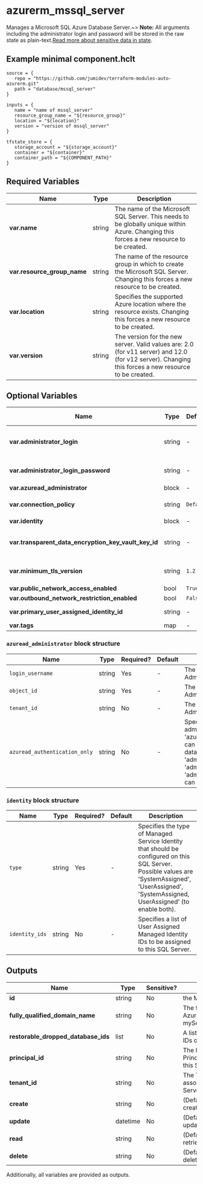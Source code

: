 # azurerm_mssql_server

Manages a Microsoft SQL Azure Database Server.~> **Note:** All arguments including the administrator login and password will be stored in the raw state as plain-text.[Read more about sensitive data in state](/docs/state/sensitive-data.html).

## Example minimal component.hclt

```hcl
source = {
   repo = "https://github.com/jumidev/terraform-modules-auto-azurerm.git" 
   path = "database/mssql_server" 
}

inputs = {
   name = "name of mssql_server" 
   resource_group_name = "${resource_group}" 
   location = "${location}" 
   version = "version of mssql_server" 
}

tfstate_store = {
   storage_account = "${storage_account}" 
   container = "${container}" 
   container_path = "${COMPONENT_PATH}" 
}

```

## Required Variables

| Name | Type |  Description |
| ---- | --------- |  ----------- |
| **var.name** | string |  The name of the Microsoft SQL Server. This needs to be globally unique within Azure. Changing this forces a new resource to be created. | 
| **var.resource_group_name** | string |  The name of the resource group in which to create the Microsoft SQL Server. Changing this forces a new resource to be created. | 
| **var.location** | string |  Specifies the supported Azure location where the resource exists. Changing this forces a new resource to be created. | 
| **var.version** | string |  The version for the new server. Valid values are: 2.0 (for v11 server) and 12.0 (for v12 server). Changing this forces a new resource to be created. | 

## Optional Variables

| Name | Type |  Default  |  possible values |  Description |
| ---- | --------- |  ----------- | ----------- | ----------- |
| **var.administrator_login** | string |  -  |  -  |  The administrator login name for the new server. Required unless `azuread_authentication_only` in the `azuread_administrator` block is `true`. When omitted, Azure will generate a default username which cannot be subsequently changed. Changing this forces a new resource to be created. | 
| **var.administrator_login_password** | string |  -  |  -  |  The password associated with the `administrator_login` user. Needs to comply with Azure's [Password Policy](https://msdn.microsoft.com/library/ms161959.aspx). Required unless `azuread_authentication_only` in the `azuread_administrator` block is `true`. | 
| **var.azuread_administrator** | block |  -  |  -  |  An `azuread_administrator` block. | 
| **var.connection_policy** | string |  `Default`  |  `Default`, `Proxy`, `Redirect`  |  The connection policy the server will use. Possible values are `Default`, `Proxy`, and `Redirect`. Defaults to `Default`. | 
| **var.identity** | block |  -  |  -  |  An `identity` block. | 
| **var.transparent_data_encryption_key_vault_key_id** | string |  -  |  -  |  The fully versioned `Key Vault` `Key` URL (e.g. `'https://<YourVaultName>.vault.azure.net/keys/<YourKeyName>/<YourKeyVersion>`) to be used as the `Customer Managed Key`(CMK/BYOK) for the `Transparent Data Encryption`(TDE) layer. | 
| **var.minimum_tls_version** | string |  `1.2`  |  `1.0`, `1.1`, `1.2`, `Disabled`  |  The Minimum TLS Version for all SQL Database and SQL Data Warehouse databases associated with the server. Valid values are: `1.0`, `1.1` , `1.2` and `Disabled`. Defaults to `1.2`. | 
| **var.public_network_access_enabled** | bool |  `True`  |  -  |  Whether public network access is allowed for this server. Defaults to `true`. | 
| **var.outbound_network_restriction_enabled** | bool |  `False`  |  -  |  Whether outbound network traffic is restricted for this server. Defaults to `false`. | 
| **var.primary_user_assigned_identity_id** | string |  -  |  -  |  Specifies the primary user managed identity id. Required if `type` is `UserAssigned` and should be combined with `identity_ids`. | 
| **var.tags** | map |  -  |  -  |  A mapping of tags to assign to the resource. | 

### `azuread_administrator` block structure

| Name | Type | Required? | Default | Description |
| ---- | ---- | --------- | ------- | ----------- |
| `login_username` | string | Yes | - | The login username of the Azure AD Administrator of this SQL Server. |
| `object_id` | string | Yes | - | The object id of the Azure AD Administrator of this SQL Server. |
| `tenant_id` | string | No | - | The tenant id of the Azure AD Administrator of this SQL Server. |
| `azuread_authentication_only` | string | No | - | Specifies whether only AD Users and administrators (e.g. 'azuread_administrator.0.login_username') can be used to login, or also local database users (e.g. 'administrator_login'). When 'true', the 'administrator_login' and 'administrator_login_password' properties can be omitted. |

### `identity` block structure

| Name | Type | Required? | Default | Description |
| ---- | ---- | --------- | ------- | ----------- |
| `type` | string | Yes | - | Specifies the type of Managed Service Identity that should be configured on this SQL Server. Possible values are 'SystemAssigned', 'UserAssigned', 'SystemAssigned, UserAssigned' (to enable both). |
| `identity_ids` | string | No | - | Specifies a list of User Assigned Managed Identity IDs to be assigned to this SQL Server. |



## Outputs

| Name | Type | Sensitive? | Description |
| ---- | ---- | --------- | --------- |
| **id** | string | No  | the Microsoft SQL Server ID. | 
| **fully_qualified_domain_name** | string | No  | The fully qualified domain name of the Azure SQL Server (e.g. myServerName.database.windows.net) | 
| **restorable_dropped_database_ids** | list | No  | A list of dropped restorable database IDs on the server. | 
| **principal_id** | string | No  | The Principal ID for the Service Principal associated with the Identity of this SQL Server. | 
| **tenant_id** | string | No  | The Tenant ID for the Service Principal associated with the Identity of this SQL Server. | 
| **create** | string | No  | (Defaults to 60 minutes) Used when creating the Microsoft SQL Server. | 
| **update** | datetime | No  | (Defaults to 60 minutes) Used when updating the Microsoft SQL Server. | 
| **read** | string | No  | (Defaults to 5 minutes) Used when retrieving the Microsoft SQL Server. | 
| **delete** | string | No  | (Defaults to 60 minutes) Used when deleting the Microsoft SQL Server. | 

Additionally, all variables are provided as outputs.

